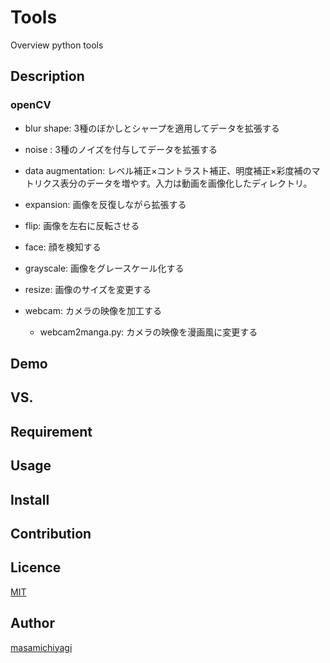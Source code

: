 # Tools

Overview
python tools

## Description

### openCV

* blur shape: 3種のぼかしとシャープを適用してデータを拡張する

* noise : 3種のノイズを付与してデータを拡張する

* data augmentation: レベル補正×コントラスト補正、明度補正×彩度補のマトリクス表分のデータを増やす。入力は動画を画像化したディレクトリ。

* expansion: 画像を反復しながら拡張する

* flip: 画像を左右に反転させる

* face: 顔を検知する

* grayscale: 画像をグレースケール化する

* resize: 画像のサイズを変更する

* webcam: カメラの映像を加工する
  * webcam2manga.py: カメラの映像を漫画風に変更する


## Demo

## VS. 

## Requirement

## Usage

## Install

## Contribution

## Licence

[MIT](https://github.com/tcnksm/tool/blob/master/LICENCE)

## Author

[masamichiyagi](https://github.com/masamichiyagi)

